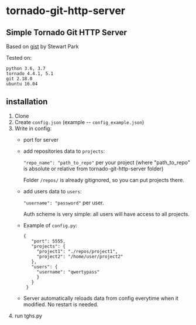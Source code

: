 # tornado-git-http-server
Simple Tornado Git HTTP Server
-----
Based on [gist](https://gist.github.com/stewartpark/1b079dc0481c6213def9) by Stewart Park


Tested on:
```
python 3.6, 3.7
tornado 4.4.1, 5.1
git 2.18.0
ubuntu 16.04
```
## installation
1. Clone
2. Create `config.json` (example -- `config_example.json`)
3. Write in config:
   - port for server
   - add repositories data to `projects`: 
   
     `"repo_name": "path_to_repo"` per your project (where "path_to_repo" is absolute or relative from tornado-git-http-server folder)
     
     Folder `/repos/` is already gitignored, so you can put projects there.
   - add users data to `users`: 
   
     `"username": "password"` per user.
   
     Auth scheme is very simple: all users will have access to all projects.
     
   - Example of `config.py`:
   
     ```
     {
        "port": 5555,
        "projects": {
          "project1": "./repos/project1",
          "project2": "/home/user/project2"
        },
        "users": {
          "username": "qwertypass"
          }
        }
      }
     ```
     
   - Server automatically reloads data from config everytime when it modified. No restart is needed.
4. run tghs.py
